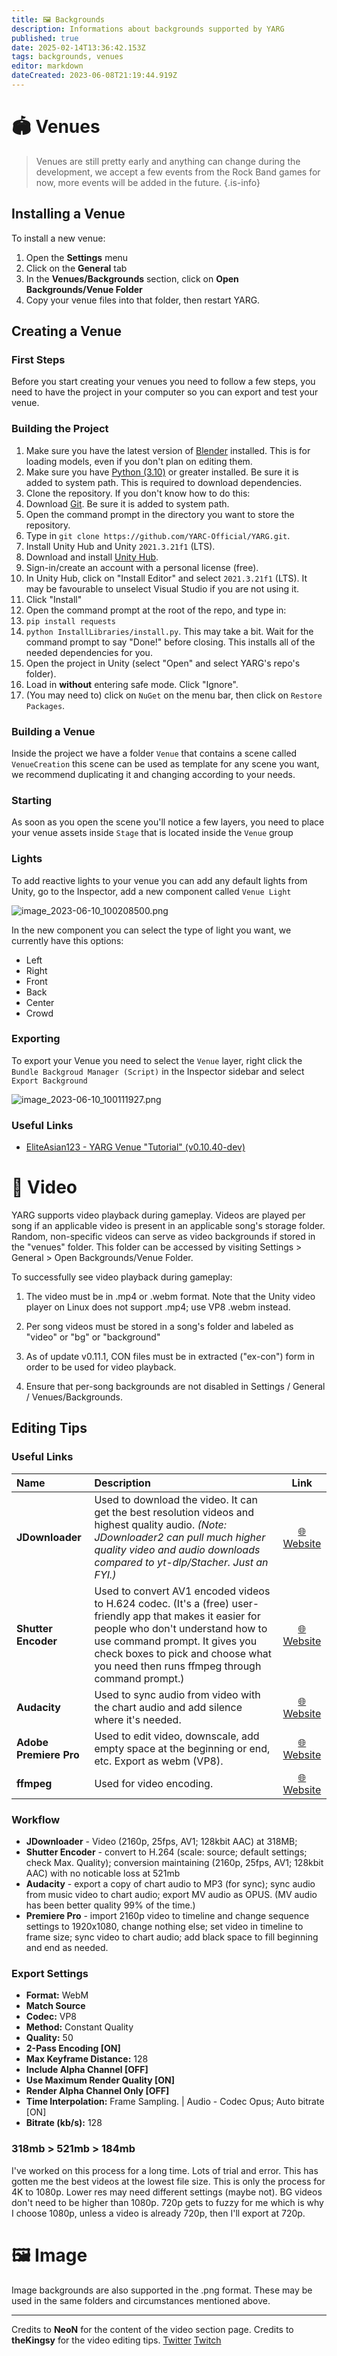 ```yaml
---
title: 🖼️ Backgrounds
description: Informations about backgrounds supported by YARG
published: true
date: 2025-02-14T13:36:42.153Z
tags: backgrounds, venues
editor: markdown
dateCreated: 2023-06-08T21:19:44.919Z
---
```


# 🏟️ Venues

> Venues are still pretty early and anything can change during the development, we accept a few events from the Rock Band games for now, more events will be added in the future.
{.is-info}

## Installing a Venue
To install a new venue:
1. Open the **Settings** menu
1. Click on the **General** tab
1. In the **Venues/Backgrounds** section, click on **Open Backgrounds/Venue Folder**
1. Copy your venue files into that folder, then restart YARG.

## Creating a Venue

### First Steps

Before you start creating your venues you need to follow a few steps, you need to have the project in your computer so you can export and test your venue.

### Building the Project
1. Make sure you have the latest version of [Blender](https://www.blender.org/) installed. This is for loading models, even if you don't plan on editing them.
2. Make sure you have [Python (3.10)](https://www.python.org/downloads/) or greater installed. Be sure it is added to system path. This is required to download dependencies.
3. Clone the repository. If you don't know how to do this:
  1. Download [Git](https://git-scm.com/downloads). Be sure it is added to system path.
  2. Open the command prompt in the directory you want to store the repository.
  3. Type in `git clone https://github.com/YARC-Official/YARG.git`.
4. Install Unity Hub and Unity `2021.3.21f1` (LTS).
  1. Download and install [Unity Hub](https://unity.com/download).
  2. Sign-in/create an account with a personal license (free).
  3. In Unity Hub, click on "Install Editor" and select `2021.3.21f1` (LTS). It may be favourable to unselect Visual Studio if you are not using it.
  4. Click "Install"
5. Open the command prompt at the root of the repo, and type in:
  1. `pip install requests`
  2. `python InstallLibraries/install.py`. This may take a bit. Wait for the command prompt to say "Done!" before closing. This installs all of the needed dependencies for you.
6. Open the project in Unity (select "Open" and select YARG's repo's folder).
7. Load in **without** entering safe mode. Click "Ignore".
8. (You may need to) click on `NuGet` on the menu bar, then click on `Restore Packages`.

### Building a Venue
Inside the project we have a folder `Venue` that contains a scene called `VenueCreation` this scene can be used as template for any scene you want, we recommend duplicating it and changing according to your needs.

### Starting
As soon as you open the scene you'll notice a few layers, you need to place your venue assets inside `Stage` that is located inside the `Venue` group 

### Lights
To add reactive lights to your venue you can add any default lights from Unity, go to the Inspector, add a new component called `Venue Light`

![image_2023-06-10_100208500.png](/image_2023-06-10_100208500.png)

In the new component you can select the type of light you want, we currently have this options:
- Left
- Right
- Front
- Back
- Center
- Crowd

### Exporting
To export your Venue you need to select the `Venue` layer, right click the `Bundle Backgroud Manager (Script)` in the Inspector sidebar and select `Export Background`

![image_2023-06-10_100111927.png](/image_2023-06-10_100111927.png)

### Useful Links

- [EliteAsian123 - YARG Venue "Tutorial" (v0.10.40-dev)](https://www.youtube.com/watch?v=TkynDF4lYpc)

# 🎥 Video

YARG supports video playback during gameplay. Videos are played per song if an applicable video is present in an applicable song's storage folder. Random, non-specific videos can serve as video backgrounds if stored in the "venues" folder. This folder can be accessed by visiting Settings > General > Open Backgrounds/Venue Folder.

To successfully see video playback during gameplay:

1. The video must be in .mp4 or .webm format. Note that the Unity video player on Linux does not support .mp4; use VP8 .webm instead.

2. Per song videos must be stored in a song's folder and labeled as "video" or "bg" or "background"

3. As of update v0.11.1, CON files must be in extracted ("ex-con") form in order to be used for video playback.

4. Ensure that per-song backgrounds are not disabled in Settings / General / Venues/Backgrounds.

## Editing Tips
### Useful Links
| Name | Description | Link |
| :-- | :-- | :--: |
| **JDownloader** | Used to download the video. It can get the best resolution videos and highest quality audio. *(Note: JDownloader2 can pull much higher quality video and audio downloads compared to yt-dlp/Stacher. Just an FYI.)* | [🌐 Website](https://jdownloader.org/download/index) |
| **Shutter Encoder**  | Used to convert AV1 encoded videos to H.624 codec. (It's a (free) user-friendly app that makes it easier for people who don't understand how to use command prompt. It gives you check boxes to pick and choose what you need then runs ffmpeg through command prompt.) | [🌐 Website](https://www.shutterencoder.com/en/) |
| **Audacity** | Used to sync audio from video with the chart audio and add silence where it's needed. | [🌐 Website](https://www.audacityteam.org/download/) |
| **Adobe Premiere Pro** | Used to edit video, downscale, add empty space at the beginning or end, etc. Export as webm (VP8). | [🌐 Website](https://www.adobe.com/products/premiere.html) |
| **ffmpeg** | Used for video encoding. | [🌐 Website](https://ffmpeg.org/download.html) |

### Workflow
- **JDownloader** - Video (2160p, 25fps, AV1; 128kbit AAC) at 318MB;
- **Shutter Encoder** - convert to H.264 (scale: source; default settings; check Max. Quality); conversion maintaining (2160p, 25fps, AV1; 128kbit AAC) with no noticable loss at 521mb
- **Audacity** - export a copy of chart audio to MP3 (for sync); sync audio from music video to chart audio; export MV audio as OPUS. (MV audio has been better quality 99% of the time.)
- **Premiere Pro** - import 2160p video to timeline and change sequence settings to 1920x1080, change nothing else; set video in timeline to frame size; sync video to chart audio; add black space to fill beginning and end as needed.

### Export Settings
- **Format:** WebM
- **Match Source**
- **Codec:** VP8
- **Method:** Constant Quality
- **Quality:** 50
- **2-Pass Encoding [ON]**
- **Max Keyframe Distance:** 128
- **Include Alpha Channel [OFF]**
- **Use Maximum Render Quality [ON]**
- **Render Alpha Channel Only [OFF]**
- **Time Interpolation:** Frame Sampling. | Audio - Codec Opus; Auto bitrate [ON]
- **Bitrate (kb/s):** 128

### 318mb > 521mb > 184mb
I've worked on this process for a long time. Lots of trial and error. This has gotten me the best videos at the lowest file size.
This is only the process for 4K to 1080p. Lower res may need different settings (maybe not). 
BG videos don't need to be higher than 1080p. 720p gets to fuzzy for me which is why I choose 1080p, unless a video is already 720p, then I'll export at 720p. 

# 🖼️ Image

Image backgrounds are also supported in the .png format. These may be used in the same folders and circumstances mentioned above.


---


Credits to **NeoN** for the content of the video section page.
Credits to **theKingsy** for the video editing tips. [Twitter](https://twitter.com/theKingsy) [Twitch](https://twitch.tv/xKINGSYx)